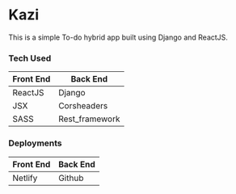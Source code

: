 # Kazi

This is a simple To-do hybrid app built using Django and ReactJS.

### Tech Used
Front End | Back End
------------ | -------------
ReactJS | Django
JSX | Corsheaders
SASS | Rest_framework

### Deployments
Front End | Back End
------------ | -------------
Netlify | Github
